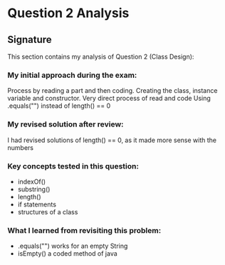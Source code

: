# Question 2 Analysis

## Signature

This section contains my analysis of Question 2 (Class Design):

### My initial approach during the exam:

Process by reading a part and then coding. Creating the class, instance variable and constructor.
Very direct process of read and code
Using .equals("") instead of length() == 0

### My revised solution after review:

I had revised solutions of length() == 0, as it made more sense with the numbers

### Key concepts tested in this question:

* indexOf()
* substring()
* length()
* if statements
* structures of a class

### What I learned from revisiting this problem:

* .equals("") works for an empty String
* isEmpty() a coded method of java
